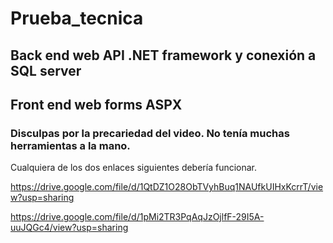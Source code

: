 # Prueba_tecnica

## Back end web API .NET framework y conexión a SQL server
 
## Front end web forms ASPX


### Disculpas por la precariedad del video. No tenía muchas herramientas a la mano. 

Cualquiera de los dos enlaces siguientes debería funcionar. 

https://drive.google.com/file/d/1QtDZ1O28ObTVyhBuq1NAUfkUIHxKcrrT/view?usp=sharing

https://drive.google.com/file/d/1pMi2TR3PqAqJzOjlfF-29I5A-uuJQGc4/view?usp=sharing



